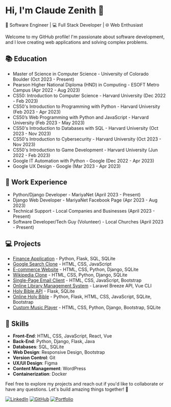 # Hi, I'm Claude Zenith 👋

🚀 Software Engineer | 💻 Full Stack Developer | 🌐 Web Enthusiast

Welcome to my GitHub profile! I'm passionate about software development, and I love creating web applications and solving complex problems.

## 📚 Education
- Master of Science in Computer Science - University of Colorado Boulder (Oct 2023 - Present)
- Pearson Higher National Diploma (HND) in Computing - ESOFT Metro Campus (Apr 2022 - Aug 2023)
- CS50: Introduction to Computer Science - Harvard University (Dec 2022 - Feb 2023)
- CS50's Introduction to Programming with Python - Harvard University (Feb 2023 - Apr 2023)
- CS50’s Web Programming with Python and JavaScript - Harvard University (Feb 2023 - May 2023)
- CS50's Introduction to Databases with SQL - Harvard University (Oct 2023 - Nov 2023)
- CS50's Introduction to Cybersecurity - Harvard University (Oct 2023 - Nov 2023)
- CS50's Introduction to Game Development - Harvard University (Jun 2022 - Feb 2023)
- Google IT Automation with Python - Google (Dec 2022 - Apr 2023)
- Google UX Design - Google (Mar 2023 - Apr 2023)

## 💼 Work Experience
- Python/Django Developer - MariyaNet (April 2023 - Present)
- Django Web Developer - MariyaNet Facebook Page (Apr 2023 - Aug 2023)
- Technical Support - Local Companies and Businesses (April 2023 - Present)
- Software Developer/Tech Guy (Volunteer) - Local Churches (April 2023 - Present)

## 💻 Projects
- [Finance Application](#) - Python, Flask, SQL, SQLite
- [Google Search Clone](#) - HTML, CSS, JavaScript
- [E-commerce Website](#) - HTML, CSS, Python, Django, SQLite
- [Wikipedia Clone](#) - HTML, CSS, Python, Django, SQLite
- [Single-Page Email Client](#) - HTML, CSS, JavaScript, Bootstrap
- [Online Library Management System](#) - Laravel Breeze API, Vue CLI
- [Holy Bible API](#) - Flask, SQLite
- [Online Holy Bible](#) - Python, Flask, HTML, CSS, JavaScript, SQLite, Bootstrap
- [Custom Music Player](#) - HTML, CSS, Python, Django, Bootstrap, SQLite

## 🚀 Skills
- **Front-End**: HTML, CSS, JavaScript, React, Vue
- **Back-End**: Python, Django, Flask, Java
- **Databases**: SQL, SQLite
- **Web Design**: Responsive Design, Bootstrap
- **Version Control**: Git
- **UX/UI Design**: Figma
- **Content Management**: WordPress
- **Containerization**: Docker

Feel free to explore my projects and reach out if you'd like to collaborate or have any questions. Let's build amazing things together! 🚀

[![LinkedIn](https://img.shields.io/badge/-LinkedIn-blue?style=flat&logo=linkedin&logoColor=white)](https://www.linkedin.com/in/claude-zenith-3b302a287/)
[![GitHub](https://img.shields.io/badge/-GitHub-181717?style=flat&logo=github&logoColor=white)](https://github.com/claude-20)
[![Portfolio](https://img.shields.io/badge/-Portfolio-ff69b4?style=flat)](www.cloudzenith.io)


<!--
**claude-20/claude-20** is a ✨ _special_ ✨ repository because its `README.md` (this file) appears on your GitHub profile.

Here are some ideas to get you started:

- 🔭 I’m currently working on ...
- 🌱 I’m currently learning ...
- 👯 I’m looking to collaborate on ...
- 🤔 I’m looking for help with ...
- 💬 Ask me about ...
- 📫 How to reach me: ...
- 😄 Pronouns: ...
- ⚡ Fun fact: ...
-->

